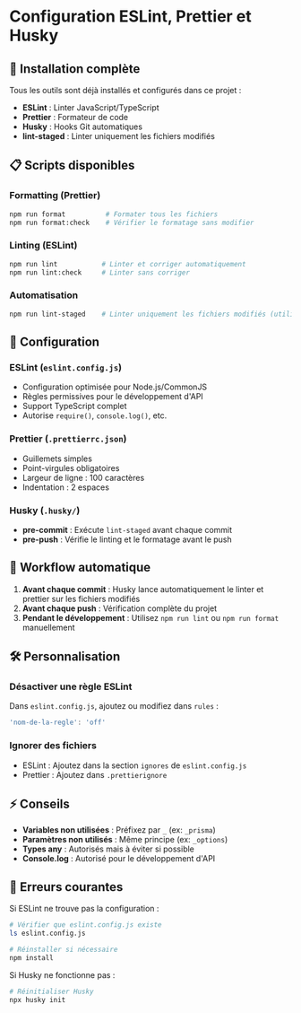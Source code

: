 # Configuration ESLint, Prettier et Husky

## 🚀 Installation complète

Tous les outils sont déjà installés et configurés dans ce projet :

- **ESLint** : Linter JavaScript/TypeScript
- **Prettier** : Formateur de code
- **Husky** : Hooks Git automatiques
- **lint-staged** : Linter uniquement les fichiers modifiés

## 📋 Scripts disponibles

### Formatting (Prettier)
```bash
npm run format          # Formater tous les fichiers
npm run format:check    # Vérifier le formatage sans modifier
```

### Linting (ESLint)
```bash
npm run lint           # Linter et corriger automatiquement
npm run lint:check     # Linter sans corriger
```

### Automatisation
```bash
npm run lint-staged    # Linter uniquement les fichiers modifiés (utilisé par Husky)
```

## 🔧 Configuration

### ESLint (`eslint.config.js`)
- Configuration optimisée pour Node.js/CommonJS
- Règles permissives pour le développement d'API
- Support TypeScript complet
- Autorise `require()`, `console.log()`, etc.

### Prettier (`.prettierrc.json`)
- Guillemets simples
- Point-virgules obligatoires
- Largeur de ligne : 100 caractères
- Indentation : 2 espaces

### Husky (`.husky/`)
- **pre-commit** : Exécute `lint-staged` avant chaque commit
- **pre-push** : Vérifie le linting et le formatage avant le push

## 🎯 Workflow automatique

1. **Avant chaque commit** : Husky lance automatiquement le linter et prettier sur les fichiers modifiés
2. **Avant chaque push** : Vérification complète du projet
3. **Pendant le développement** : Utilisez `npm run lint` ou `npm run format` manuellement

## 🛠️ Personnalisation

### Désactiver une règle ESLint
Dans `eslint.config.js`, ajoutez ou modifiez dans `rules` :
```javascript
'nom-de-la-regle': 'off'
```

### Ignorer des fichiers
- ESLint : Ajoutez dans la section `ignores` de `eslint.config.js`
- Prettier : Ajoutez dans `.prettierignore`

## ⚡ Conseils

- **Variables non utilisées** : Préfixez par `_` (ex: `_prisma`)
- **Paramètres non utilisés** : Même principe (ex: `_options`)
- **Types any** : Autorisés mais à éviter si possible
- **Console.log** : Autorisé pour le développement d'API

## 🚨 Erreurs courantes

Si ESLint ne trouve pas la configuration :
```bash
# Vérifier que eslint.config.js existe
ls eslint.config.js

# Réinstaller si nécessaire
npm install
```

Si Husky ne fonctionne pas :
```bash
# Réinitialiser Husky
npx husky init
``` 